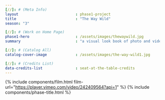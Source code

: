 ```yaml
---
[//]: # (Meta Info)
layout 							: phase1-project
title 							: "The Way Wild"
season: "3"

[//]: # (Work on Home Page)
phase1-hero                     : /assets/images/thewaywild.jpg
summary                         : "a visual look book of photo and video for client"

[//]: # (Catalog All)
catalog-cover-image				: /assets/images/the-way-wild1.jpg

[//]: # (Credits List)
data-credits-list 				: seat-at-the-table-credits
---
```

{% include components/film.html film-url="https://player.vimeo.com/video/242409564?api=1" %}
{% include components/phase-title.html %}
